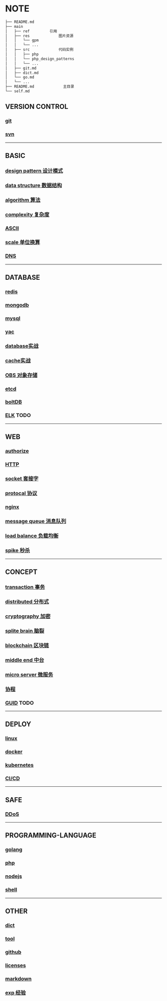 # NOTE  

```bash
├── README.md  
├── main  
│   ├── ref         引用  
│   ├── res             图片资源  
│   │   └── gpm  
│   │   └── ...  
│   ├── src             代码实例  
│   │   ├── php  
│   │   └── php_design_patterns  
│   │   └── ...  
│   ├── git.md  
│   ├── dict.md  
│   └── go.md  
│   └── ...  
├── README.md             主目录  
└── self.md  
```  
  
## VERSION CONTROL

### [git](main/git.md)

### [svn](main/svn.md)

---

## BASIC  

### [design pattern 设计模式](main/dp.md)

### [data structure 数据结构](main/data-struct.md)

### [algorithm 算法](main/algo.md)

### [complexity 复杂度](main/complexity.md)

### [ASCII](main/ascii.md)

### [scale 单位换算](main/scale.md)

### [DNS](main/DNS.md)

---

## DATABASE  

### [redis](main/redis.md)

### [mongodb](main/mongodb.md)

### [mysql](main/mysql.md)

### [yac](main/yac.md)

### [database实战](main/db.md)

### [cache实战](main/cache.md)

### [OBS 对象存储](main/OBS.md)

### [etcd](main/etcd.md)

### [boltDB](main/boltDB.md)

### [ELK](_) TODO
  
---

## WEB  

### [authorize](main/auth.md)

### [HTTP](main/HTTP.md)

### [socket 套接字](main/socket.md)

### [protocal 协议](main/protocal.md)

### [nginx](main/nginx.md)

### [message queue 消息队列](main/mq.md)

### [load balance 负载均衡](main/load-balance.md)

### [spike 秒杀](main/spike.md)

---

## CONCEPT

### [transaction 事务](main/acid.md)

### [distributed 分布式](main/distributed.md)

### [cryptography 加密](main/crypt.md)

### [splite brain 脑裂](main/splite-brain.md)

### [blockchain 区块链](main/blockchain.md)

### [middle end 中台](main/middle-end.md)

### [micro server 微服务](main/ms.md)

### [协程](main/linux-coroutine.md)

### [GUID](_) TODO

---

## DEPLOY  

### [linux](main/linux.md)

### [docker](main/docker.md)

### [kubernetes](main/k8s.md)

### [CI/CD](main/cicd.md)

---

## SAFE  

### [DDoS](main/ddos.md)

---

## PROGRAMMING-LANGUAGE  

### [golang](main/go.md)

### [php](main/php.md)

### [nodejs](main/nodejs.md)

### [shell](main/shell.md)

---

## OTHER  

### [dict](main/dict.md)

### [tool](main/tool.md)

### [github](main/github.md)

### [licenses](main/licenses.md)

### [markdown](main/markdown.md)

### [exp 经验](main/exp.md)